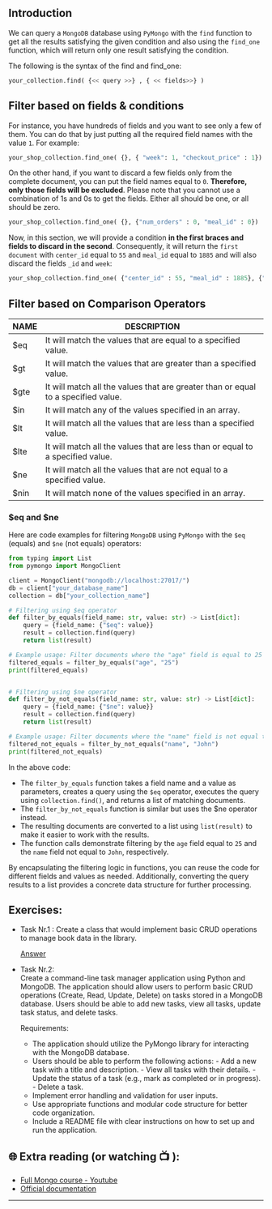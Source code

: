 ## Introduction
We can query a `MongoDB` database using `PyMongo` with the `find` function to get all the results satisfying the given condition and also using the `find_one` function, which will return only one result satisfying the condition.

The following is the syntax of the find and find_one:

```python
your_collection.find( {<< query >>} , { << fields>>} )
```

## Filter based on fields & conditions

For instance, you have hundreds of fields and you want to see only a few of them. You can do that by just putting all the required field names with the value `1`. For example:

```python
your_shop_collection.find_one( {}, { "week": 1, "checkout_price" : 1})
```

On the other hand, if you want to discard a few fields only from the complete document, you can put the field names equal to `0`. **Therefore, only those fields will be excluded**. Please note that you cannot use a combination of 1s and 0s to get the fields. Either all should be one, or all should be zero.

```python
your_shop_collection.find_one( {}, {"num_orders" : 0, "meal_id" : 0})
```

Now, in this section, we will provide a condition **in the first braces and fields to discard in the second**. Consequently, it will return the `first document` with `center_id` equal to `55` and `meal_id` equal to `1885` and will also discard the fields `_id` and `week`:

```python
your_shop_collection.find_one( {"center_id" : 55, "meal_id" : 1885}, {"_id" : 0, "week" : 0} )
```

## Filter based on Comparison Operators

<html><body>
<!--StartFragment-->

NAME | DESCRIPTION
-- | --
$eq | It will match the values that are equal to a specified value.
$gt | It will match the values that are greater than a specified value.
$gte | It will match all the values that are greater than or equal to a specified value.
$in | It will match any of the values specified in an array.
$lt | It will match all the values that are less than a specified value.
$lte | It will match all the values that are less than or equal to a specified value.
$ne | It will match all the values that are not equal to a specified value.
$nin | It will match none of the values specified in an array.

<!--EndFragment-->
</body>
</html>


### $eq and $ne

Here are code examples for filtering `MongoDB` using `PyMongo` with the `$eq` (equals) and `$ne` (not equals) operators:

```python
from typing import List
from pymongo import MongoClient

client = MongoClient("mongodb://localhost:27017/")
db = client["your_database_name"]
collection = db["your_collection_name"]

# Filtering using $eq operator
def filter_by_equals(field_name: str, value: str) -> List[dict]:
    query = {field_name: {"$eq": value}}
    result = collection.find(query)
    return list(result)

# Example usage: Filter documents where the "age" field is equal to 25
filtered_equals = filter_by_equals("age", "25")
print(filtered_equals)


# Filtering using $ne operator
def filter_by_not_equals(field_name: str, value: str) -> List[dict]:
    query = {field_name: {"$ne": value}}
    result = collection.find(query)
    return list(result)

# Example usage: Filter documents where the "name" field is not equal to "John"
filtered_not_equals = filter_by_not_equals("name", "John")
print(filtered_not_equals)

```
In the above code:

- The `filter_by_equals` function takes a field name and a value as parameters, creates a query using the `$eq` operator, executes the query using 
  `collection.find()`, and returns a list of matching documents.
- The `filter_by_not_equals` function is similar but uses the $ne operator instead.
- The resulting documents are converted to a list using `list(result)` to make it easier to work with the results.
- The function calls demonstrate filtering by the `age` field equal to `25` and the `name` field not equal to `John`, respectively.

By encapsulating the filtering logic in functions, you can reuse the code for different fields and values as needed. Additionally, converting the query results to a list provides a concrete data structure for further processing.


## Exercises: 

* Task Nr.1 :
  Create a class that would implement basic CRUD operations to manage book data in the library.
 
  [Answer](https://github.com/CodeAcademy-Online/python-new-material-level2/wiki/Z:-Exercise-answers.#task-nr-1-6) 

* Task Nr.2:  
  Create a command-line task manager application using Python and MongoDB. The application should allow users to perform basic CRUD operations (Create, 
  Read, Update, Delete) on tasks stored in a MongoDB database. Users should be able to add new tasks, view all tasks, update task status, and delete 
  tasks.
 
  Requirements:

  - The application should utilize the PyMongo library for interacting with the MongoDB database.
  - Users should be able to perform the following actions:
        - Add a new task with a title and description.
        - View all tasks with their details.
        - Update the status of a task (e.g., mark as completed or in progress).
        - Delete a task.
   - Implement error handling and validation for user inputs.
   - Use appropriate functions and modular code structure for better code organization.
   - Include a README file with clear instructions on how to set up and run the application.

 

## 🌐  Extra reading (or watching 📺 ):

* [Full Mongo course - Youtube](https://www.youtube.com/watch?v=c2M-rlkkT5o)
* [Official documentation](https://www.mongodb.com/docs/)
***